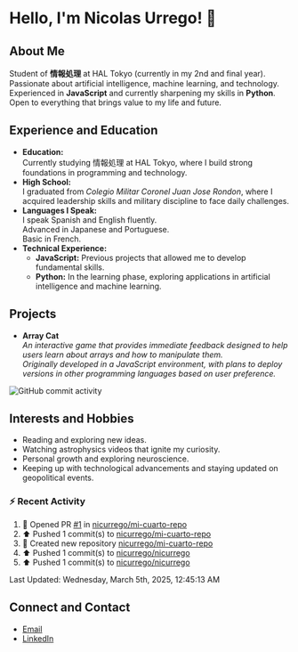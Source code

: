 
# Hello, I'm Nicolas Urrego! 👋

## About Me
Student of **情報処理** at HAL Tokyo (currently in my 2nd and final year).  
Passionate about artificial intelligence, machine learning, and technology.  
Experienced in **JavaScript** and currently sharpening my skills in **Python**.  
Open to everything that brings value to my life and future.

## Experience and Education
- **Education:**  
  Currently studying 情報処理 at HAL Tokyo, where I build strong foundations in programming and technology.
- **High School:**  
  I graduated from *Colegio Militar Coronel Juan Jose Rondon*, where I acquired leadership skills and military discipline to face daily challenges.
- **Languages I Speak:**  
  I speak Spanish and English fluently.  
  Advanced in Japanese and Portuguese.  
  Basic in French.
- **Technical Experience:**  
  - **JavaScript:** Previous projects that allowed me to develop fundamental skills.  
  - **Python:** In the learning phase, exploring applications in artificial intelligence and machine learning.

## Projects
- **Array Cat**  
  *An interactive game that provides immediate feedback designed to help users learn about arrays and how to manipulate them.  
  Originally developed in a JavaScript environment, with plans to deploy versions in other programming languages based on user preference.*

![GitHub commit activity](https://img.shields.io/github/commit-activity/m/nicurrego/ArrayGame)
## Interests and Hobbies
- Reading and exploring new ideas.
- Watching astrophysics videos that ignite my curiosity.
- Personal growth and exploring neuroscience.
- Keeping up with technological advancements and staying updated on geopolitical events.

### :zap: Recent Activity
<!--RECENT_ACTIVITY:start-->
1. 💪 Opened PR [#1](https://github.com/nicurrego/mi-cuarto-repo/pull/1) in [nicurrego/mi-cuarto-repo](https://github.com/nicurrego/mi-cuarto-repo)<br>
2. ⬆️ Pushed 1 commit(s) to [nicurrego/mi-cuarto-repo](https://github.com/nicurrego/mi-cuarto-repo)<br>
3. 📔 Created new repository [nicurrego/mi-cuarto-repo](https://github.com/nicurrego/mi-cuarto-repo)<br>
4. ⬆️ Pushed 1 commit(s) to [nicurrego/nicurrego](https://github.com/nicurrego/nicurrego)<br>
5. ⬆️ Pushed 1 commit(s) to [nicurrego/nicurrego](https://github.com/nicurrego/nicurrego)<br>
<!--RECENT_ACTIVITY:end-->

<!--RECENT_ACTIVITY:last_update-->
Last Updated: Wednesday, March 5th, 2025, 12:45:13 AM
<!--RECENT_ACTIVITY:last_update_end-->

## Connect and Contact
- [Email](mailto:nicurrego+github@gmail.com)  
- [LinkedIn](https://www.linkedin.com/in/nicolasurregodiaz)




